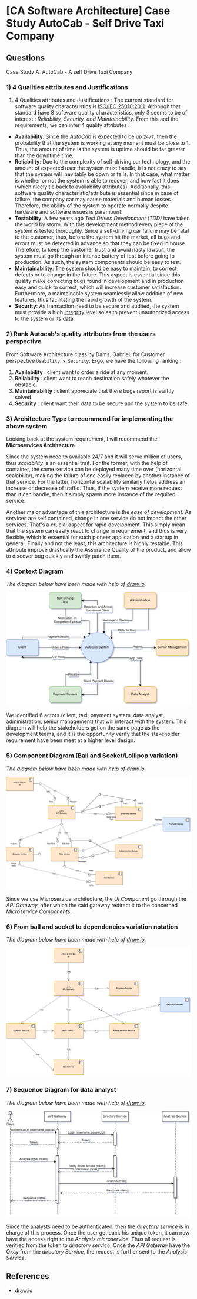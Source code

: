 # [CA Software Architecture] Case Study AutoCab - Self Drive Taxi Company

## Questions

Case Study A: AutoCab - A self Drive Taxi Company

### 1) 4 Qualities attributes and Justifications

1) 4 Qualities attributes and Justifications :
The current standard for software quality characteristics is [ISO/IEC 25010:2011](https://www.iso.org/standard/35733.html).
Although that standard have 8 software quality characteristics, only 3 seems to be of interest : *Reliability, Security, and Maintainability*. From this and the requirements, we can infer 4 quality attributes :

* [**Availability**](https://en.wikipedia.org/wiki/Availability): Since the *AutoCab* is expected to be up `24/7`, then the probability that the system is working at any moment must be close to 1. Thus, the amount of time is the system is uptime should be far greater than the downtime time.
* **Reliability**: Due to the complexity of self-driving car technology, and the amount of expected user the system must handle, it is not crazy to say that the system will inevitably be down or fails. In that case, what matter is whether or not the system is able to recover, and how fast it does (which nicely tie back to availability attributes). Additionally, this software quality characteristic/attribute is essential since in case of failure, the company car may cause materials and human losses. Therefore, the ability of the system to operate normally despite hardware and software issues is paramount.
* **Testability**: A few years ago *Test Driven Development (TDD)* have taken the world by storm. With this development method every piece of the system is tested thoroughly. Since a self-driving car failure may be fatal to the customer, thus, before the system hit the market, all bugs and errors must be detected in advance so that they can be fixed in house. Therefore, to keep the customer trust and avoid nasty lawsuit, the system must go through an intense battery of test before going to production. As such, the system components should be easy to test.
* **Maintainability**: The system should be easy to maintain, to correct defects or to change in the future. This aspect is essential since this quality make correcting bugs found in development and in production easy and quick to correct, which will increase customer satisfaction. Furthermore, a maintainable system seamlessly allow addition of new features, thus facilitating the rapid growth of the system.
* **Security**: As transaction need to be secure and audited, the system must provide a high [integrity](https://syndicode.com/blog/12-software-architecture-quality-attributes/) level so as to prevent unauthorized access to the system or its data.

### 2) Rank Autocab's quality attributes from the users perspective

From Software Architecture class by Dams. Gabriel, for Customer perspective `Usability > Security`. Ergo, we have the following ranking :

1. **Availability** : client want to order a ride at any moment.
1. **Reliability** : client want to reach destination safely whatever the obstacle.
1. **Maintainability** : client appreciate that there bugs report is swiftly solved.
1. **Security** : client want their data to be secure and the system to be safe.

### 3) Architecture Type to recommend for implementing the above system

Looking back at the system requirement, I will recommend the **Microservices Architecture**.

Since the system need to available 24/7 and it will serve million of users, thus *scalability* is an essential trait. For the former, with the help of container, the same service can be deployed many time over (horizontal scalability), making the failure of one easily replaced by another instance of that service. For the latter, horizontal scalability similarly helps address an increase or decrease of traffic. Thus, if the system receive more request than it can handle, then it simply spawn more instance of the required service.

Another major advantage of this architecture is the *ease of development*. As services are self contained, change in one service do not impact the other services. That's a crucial aspect for rapid development. This simply mean that the system can easily react to change in requirement, and thus is very flexible, which is essential for such pioneer application and a startup in general. Finally and not the least, this architecture is highly testable. This attribute improve drastically the Assurance Quality of the product, and allow to discover bug quickly and swiftly patch them.

### 4) Context Diagram

*The diagram below have been made with help of [draw.io](https://app.diagrams.net/).*

![Context Diagram](./ressources/context_diagram.png)

We identified 6 actors (client, taxi, payment system, data analyst, administration, senior management) that will interact with the system. This diagram will help the stakeholders get on the same page as the development teams, and it is the opportunity verify that the stakeholder requirement have been meet at a higher level design.

### 5) Component Diagram (Ball and Socket/Lollipop variation)

*The diagram below have been made with help of [draw.io](https://app.diagrams.net/).*

![Context Diagram](./ressources/component_diagram.png)

Since we use Microservice architecture, the *UI Component* go through the *API Gateway*, after which the said gateway redirect it to the concerned *Microservice Components*.

### 6) From ball and socket to dependencies variation notation

*The diagram below have been made with help of [draw.io](https://app.diagrams.net/).*

![Context Diagram](./ressources/component_diagram_dependencies_version.png)

### 7) Sequence Diagram for data analyst

*The diagram below have been made with help of [draw.io](https://app.diagrams.net/).*

![Context Diagram](./ressources/sequence_diagram.png)

Since the analysts need to be authenticated, then the *directory service* is in charge of this process. Once the user get back his unique token, it can now have the access right to the *Analysis microservice*. Thus all request is verified from the token to *directory service*. Once the *API Gateway* have the Okay from the *directory Service*, the request is further sent to the *Analysis Service*.

## References

* [draw.io](https://app.diagrams.net/)
